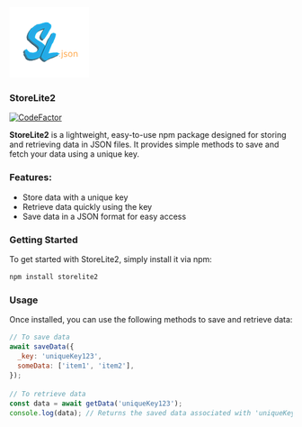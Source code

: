 ![Logo](./sl2.png?raw=true)

### StoreLite2

[![CodeFactor](https://www.codefactor.io/repository/github/s3tra/storelite2/badge)](https://www.codefactor.io/repository/github/s3tra/storelite2)

**StoreLite2** is a lightweight, easy-to-use npm package designed for storing and retrieving data in JSON files. It provides simple methods to save and fetch your data using a unique key.

### Features:

- Store data with a unique key
- Retrieve data quickly using the key
- Save data in a JSON format for easy access

### Getting Started

To get started with StoreLite2, simply install it via npm:

```bash
npm install storelite2
```

### Usage

Once installed, you can use the following methods to save and retrieve data:

```javascript
// To save data
await saveData({
  _key: 'uniqueKey123',
  someData: ['item1', 'item2'],
});

// To retrieve data
const data = await getData('uniqueKey123');
console.log(data); // Returns the saved data associated with 'uniqueKey123'
```
